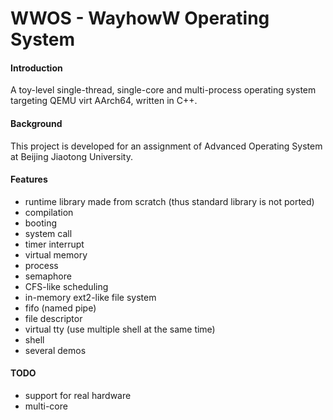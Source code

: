 # WWOS - WayhowW Operating System

#### Introduction
A toy-level single-thread, single-core and multi-process operating system targeting QEMU virt AArch64, written in C++.

#### Background
This project is developed for an assignment of Advanced Operating System at Beijing Jiaotong University.

#### Features
* runtime library made from scratch (thus standard library is not ported)
* compilation
* booting
* system call
* timer interrupt
* virtual memory
* process
* semaphore
* CFS-like scheduling
* in-memory ext2-like file system
* fifo (named pipe)
* file descriptor
* virtual tty (use multiple shell at the same time)
* shell
* several demos

#### TODO
* support for real hardware
* multi-core
